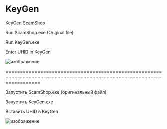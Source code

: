# KeyGen

KeyGen ScamShop


Run ScamShop.exe (Original file)

Run KeyGen.exe

Enter UHID in KeyGen

![изображение](https://user-images.githubusercontent.com/31240253/120878110-7caf2300-c5e4-11eb-851b-5c09f778e570.png)


========================================================================================================================

Запустить ScamShop.exe (оригинальный файл)


Запустить KeyGen.exe


Вставить UHID в KeyGen

![изображение](https://user-images.githubusercontent.com/31240253/120878110-7caf2300-c5e4-11eb-851b-5c09f778e570.png)
